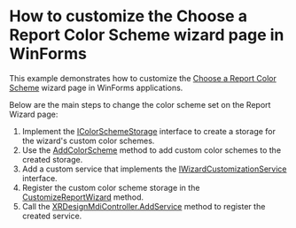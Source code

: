 # How to customize the Choose a Report Color Scheme wizard page in WinForms
This example demonstrates how to customize the [Choose a Report Color Scheme](https://docs.devexpress.com/XtraReports/400389/visual-studio-report-designer/report-wizard/table-report/choose-a-report-color-scheme) wizard page in WinForms applications.

Below are the main steps to change the color scheme set on the Report Wizard page:

1. Implement the <a href="https://docs.devexpress.com/XtraReports/DevExpress.XtraReports.Wizards.ColorSchemes.IColorSchemeStorage">IColorSchemeStorage</a> interface to create a storage for the wizard's custom color schemes.
2. Use the <a href="https://docs.devexpress.com/XtraReports/DevExpress.XtraReports.Wizards.ColorSchemes.IColorSchemeStorage.AddColorScheme(DevExpress.XtraReports.Wizards.ColorSchemes.ColorScheme)">AddColorScheme</a> method to add custom color schemes to the created storage.
3. Add a custom service that implements the <a href="https://docs.devexpress.com/XtraReports/DevExpress.XtraReports.Wizards.IWizardCustomizationService">IWizardCustomizationService</a> interface. 
4. Register the custom color scheme storage in the <a href="https://docs.devexpress.com/XtraReports/DevExpress.XtraReports.Wizards.IWizardCustomizationService.CustomizeReportWizard(IWizardCustomization-XtraReportModel-)">CustomizeReportWizard</a> method.
5. Call the <a href="https://docs.devexpress.com/XtraReports/DevExpress.XtraReports.UserDesigner.XRDesignMdiController.AddService.method(h6ad2Q) ">XRDesignMdiController.AddService</a> method to register the created service.
